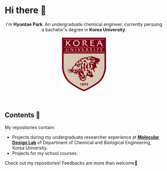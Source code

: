 # Hi there :wave:
<p align="center">
I'm <strong>Hyuntae Park</strong>. An undergraduate chemical engineer, currently persuing a bachelor's degree in <strong>Korea University</strong>.</br>
</br>
<img src="./images/crimson2positive.gif" alt="School logo" width="140" height="170">
</p></br>

## Contents :book:
My repositories contain:
* Projects during my undergraduate researcher experience at [**Molecular Design Lab**](http://cbemdl.com) of Department of Chemical and Biological Engineering, Korea University.
* Projects for my school courses.

Check out my repositories! Feedbacks are more than welcome:pray:
